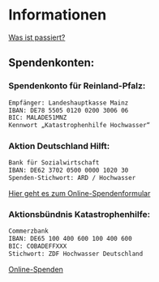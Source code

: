 # Informationen

[Was ist passiert?](https://www.tagesschau.de/newsticker/liveblog-hochwasser-103.html)


## Spendenkonten:

### Spendenkonto für Reinland-Pfalz:
```bash
Empfänger: Landeshauptkasse Mainz
IBAN: DE78 5505 0120 0200 3006 06
BIC: MALADE51MNZ
Kennwort „Katastrophenhilfe Hochwasser“
```

### Aktion Deutschland Hilft:
```bash
Bank für Sozialwirtschaft
IBAN: DE62 3702 0500 0000 1020 30
Spenden-Stichwort: ARD / Hochwasser
```
[Hier geht es zum Online-Spendenformular](https://www.aktion-deutschland-hilft.de/de/spenden/spenden/)

### Aktionsbündnis Katastrophenhilfe:
```bash
Commerzbank
IBAN: DE65 100 400 600 100 400 600
BIC: COBADEFFXXX
Stichwort: ZDF Hochwasser Deutschland
```
[Online-Spenden](https://www.aktionsbuendnis-katastrophenhilfe.de/jetzt-spenden)
